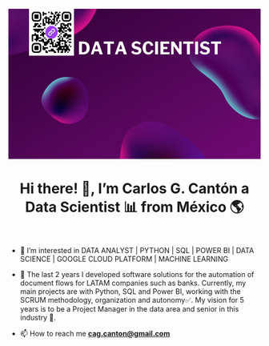 <p align='center'>
  <img src="/data scientist.png" width="650" height="300">
</p>

  
<h1 align="center">Hi there! 👋, I’m Carlos G. Cantón a Data Scientist 📊 from México 🌎 </h1> <br>


- 👀 I’m interested in DATA ANALYST | PYTHON | SQL | POWER BI | DATA SCIENCE | GOOGLE CLOUD PLATFORM | MACHINE LEARNING
- 🌱 The last 2 years I developed software solutions for the automation of document flows for LATAM companies such as banks. Currently, my main projects are with Python, SQL and Power BI, working with the SCRUM methodology, organization and autonomy✅. My vision for 5 years is to be a Project Manager in the data area and senior in this industry 🦾.


- 📫 How to reach me **cag.canton@gmail.com**

<!---
CarlosCantonDS/CarlosCantonDS is a ✨ special ✨ repository because its `README.md` (this file) appears on your GitHub profile.
You can click the Preview link to take a look at your changes.
--->

